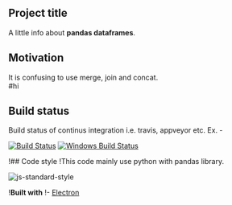 ## Project title
A little info about **pandas dataframes**.

## Motivation
It is confusing to use merge, join and concat.  
#hi

## Build status
Build status of continus integration i.e. travis, appveyor etc. Ex. - 

[![Build Status](https://travis-ci.org/akashnimare/foco.svg?branch=master)](https://travis-ci.org/akashnimare/foco)
[![Windows Build Status](https://ci.appveyor.com/api/projects/status/github/akashnimare/foco?branch=master&svg=true)](https://ci.appveyor.com/project/akashnimare/foco/branch/master)

!## Code style
!This code mainly use python with pandas library.

![![js-standard-style](https://img.shields.io/badge/code%20style-standard-brightgreen.svg?style=flat)](https://github.com/feross/standard)
 
!<b>Built with</b>
!- [Electron](https://electron.atom.io)

